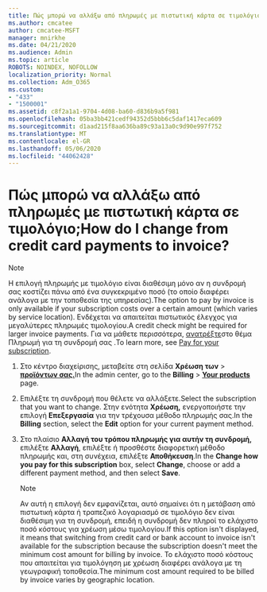 ```yaml
---
title: Πώς μπορώ να αλλάξω από πληρωμές με πιστωτική κάρτα σε τιμολόγιο;
ms.author: cmcatee
author: cmcatee-MSFT
manager: mnirkhe
ms.date: 04/21/2020
ms.audience: Admin
ms.topic: article
ROBOTS: NOINDEX, NOFOLLOW
localization_priority: Normal
ms.collection: Adm_O365
ms.custom:
- "433"
- "1500001"
ms.assetid: c8f2a1a1-9704-4d08-ba60-d836b9a5f981
ms.openlocfilehash: 05ba3bb421cedf94352d5bbb6c5daf1417eca609
ms.sourcegitcommit: d1aad215f8aa636ba89c93a13a0c9d90e997f752
ms.translationtype: MT
ms.contentlocale: el-GR
ms.lasthandoff: 05/06/2020
ms.locfileid: "44062428"
---
```

# <a name="how-do-i-change-from-credit-card-payments-to-invoice"></a><span data-ttu-id="89aee-102">Πώς μπορώ να αλλάξω από πληρωμές με πιστωτική κάρτα σε τιμολόγιο;</span><span class="sxs-lookup"><span data-stu-id="89aee-102">How do I change from credit card payments to invoice?</span></span>

> [!NOTE]
> <span data-ttu-id="89aee-103">Η επιλογή πληρωμής με τιμολόγιο είναι διαθέσιμη μόνο αν η συνδρομή σας κοστίζει πάνω από ένα συγκεκριμένο ποσό (το οποίο διαφέρει ανάλογα με την τοποθεσία της υπηρεσίας).</span><span class="sxs-lookup"><span data-stu-id="89aee-103">The option to pay by invoice is only available if your subscription costs over a certain amount (which varies by service location).</span></span> <span data-ttu-id="89aee-104">Ενδέχεται να απαιτείται πιστωτικός έλεγχος για μεγαλύτερες πληρωμές τιμολογίου.</span><span class="sxs-lookup"><span data-stu-id="89aee-104">A credit check might be required for larger invoice payments.</span></span> <span data-ttu-id="89aee-105">Για να μάθετε περισσότερα, [ανατρέξτε](https://docs.microsoft.com/office365/admin/subscriptions-and-billing/pay-for-your-subscription)στο θέμα Πληρωμή για τη συνδρομή σας .</span><span class="sxs-lookup"><span data-stu-id="89aee-105">To learn more, see [Pay for your subscription](https://docs.microsoft.com/office365/admin/subscriptions-and-billing/pay-for-your-subscription).</span></span>
  
1. <span data-ttu-id="89aee-106">Στο κέντρο διαχείρισης, μεταβείτε στη σελίδα **Χρέωση των** \> **[προϊόντων σας.](https://go.microsoft.com/fwlink/p/?linkid=842054)**</span><span class="sxs-lookup"><span data-stu-id="89aee-106">In the admin center, go to the **Billing** \> **[Your products](https://go.microsoft.com/fwlink/p/?linkid=842054)** page.</span></span>

2. <span data-ttu-id="89aee-107">Επιλέξτε τη συνδρομή που θέλετε να αλλάξετε.</span><span class="sxs-lookup"><span data-stu-id="89aee-107">Select the subscription that you want to change.</span></span> <span data-ttu-id="89aee-108">Στην ενότητα **Χρέωση,** ενεργοποιήστε την επιλογή **Επεξεργασία** για την τρέχουσα μέθοδο πληρωμής σας.</span><span class="sxs-lookup"><span data-stu-id="89aee-108">In the **Billing** section, select the **Edit** option for your current payment method.</span></span>

3. <span data-ttu-id="89aee-109">Στο πλαίσιο **Αλλαγή του τρόπου πληρωμής για αυτήν τη συνδρομή,** επιλέξτε **Αλλαγή**, επιλέξτε ή προσθέστε διαφορετική μέθοδο πληρωμής και, στη συνέχεια, επιλέξτε **Αποθήκευση**.</span><span class="sxs-lookup"><span data-stu-id="89aee-109">In the **Change how you pay for this subscription** box, select **Change**, choose or add a different payment method, and then select **Save**.</span></span>

   > [!NOTE]
   > <span data-ttu-id="89aee-110">Αν αυτή η επιλογή δεν εμφανίζεται, αυτό σημαίνει ότι η μετάβαση από πιστωτική κάρτα ή τραπεζικό λογαριασμό σε τιμολόγιο δεν είναι διαθέσιμη για τη συνδρομή, επειδή η συνδρομή δεν πληροί το ελάχιστο ποσό κόστους για χρέωση μέσω τιμολογίου.</span><span class="sxs-lookup"><span data-stu-id="89aee-110">If this option isn't displayed, it means that switching from credit card or bank account to invoice isn't available for the subscription because the subscription doesn't meet the minimum cost amount for billing by invoice.</span></span> <span data-ttu-id="89aee-111">Το ελάχιστο ποσό κόστους που απαιτείται για τιμολόγηση με χρέωση διαφέρει ανάλογα με τη γεωγραφική τοποθεσία.</span><span class="sxs-lookup"><span data-stu-id="89aee-111">The minimum cost amount required to be billed by invoice varies by geographic location.</span></span>
  
